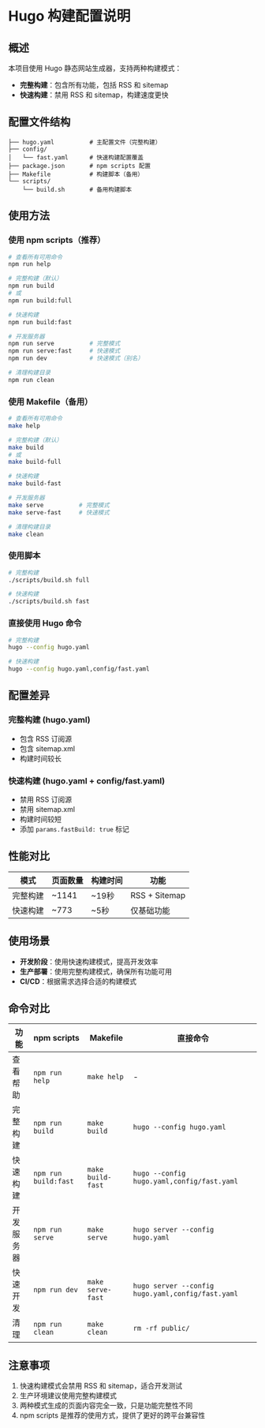 # Hugo 构建配置说明

## 概述

本项目使用 Hugo 静态网站生成器，支持两种构建模式：

- **完整构建**：包含所有功能，包括 RSS 和 sitemap
- **快速构建**：禁用 RSS 和 sitemap，构建速度更快

## 配置文件结构

```
├── hugo.yaml          # 主配置文件（完整构建）
├── config/
│   └── fast.yaml      # 快速构建配置覆盖
├── package.json       # npm scripts 配置
├── Makefile           # 构建脚本（备用）
└── scripts/
    └── build.sh       # 备用构建脚本
```

## 使用方法

### 使用 npm scripts（推荐）

```bash
# 查看所有可用命令
npm run help

# 完整构建（默认）
npm run build
# 或
npm run build:full

# 快速构建
npm run build:fast

# 开发服务器
npm run serve          # 完整模式
npm run serve:fast     # 快速模式
npm run dev            # 快速模式（别名）

# 清理构建目录
npm run clean
```

### 使用 Makefile（备用）

```bash
# 查看所有可用命令
make help

# 完整构建（默认）
make build
# 或
make build-full

# 快速构建
make build-fast

# 开发服务器
make serve          # 完整模式
make serve-fast     # 快速模式

# 清理构建目录
make clean
```

### 使用脚本

```bash
# 完整构建
./scripts/build.sh full

# 快速构建
./scripts/build.sh fast
```

### 直接使用 Hugo 命令

```bash
# 完整构建
hugo --config hugo.yaml

# 快速构建
hugo --config hugo.yaml,config/fast.yaml
```

## 配置差异

### 完整构建 (hugo.yaml)
- 包含 RSS 订阅源
- 包含 sitemap.xml
- 构建时间较长

### 快速构建 (hugo.yaml + config/fast.yaml)
- 禁用 RSS 订阅源
- 禁用 sitemap.xml
- 构建时间较短
- 添加 `params.fastBuild: true` 标记

## 性能对比

| 模式 | 页面数量 | 构建时间 | 功能 |
|------|----------|----------|------|
| 完整构建 | ~1141 | ~19秒 | RSS + Sitemap |
| 快速构建 | ~773 | ~5秒 | 仅基础功能 |

## 使用场景

- **开发阶段**：使用快速构建模式，提高开发效率
- **生产部署**：使用完整构建模式，确保所有功能可用
- **CI/CD**：根据需求选择合适的构建模式

## 命令对比

| 功能 | npm scripts | Makefile | 直接命令 |
|------|-------------|----------|----------|
| 查看帮助 | `npm run help` | `make help` | - |
| 完整构建 | `npm run build` | `make build` | `hugo --config hugo.yaml` |
| 快速构建 | `npm run build:fast` | `make build-fast` | `hugo --config hugo.yaml,config/fast.yaml` |
| 开发服务器 | `npm run serve` | `make serve` | `hugo server --config hugo.yaml` |
| 快速开发 | `npm run dev` | `make serve-fast` | `hugo server --config hugo.yaml,config/fast.yaml` |
| 清理 | `npm run clean` | `make clean` | `rm -rf public/` |

## 注意事项

1. 快速构建模式会禁用 RSS 和 sitemap，适合开发测试
2. 生产环境建议使用完整构建模式
3. 两种模式生成的页面内容完全一致，只是功能完整性不同
4. npm scripts 是推荐的使用方式，提供了更好的跨平台兼容性 